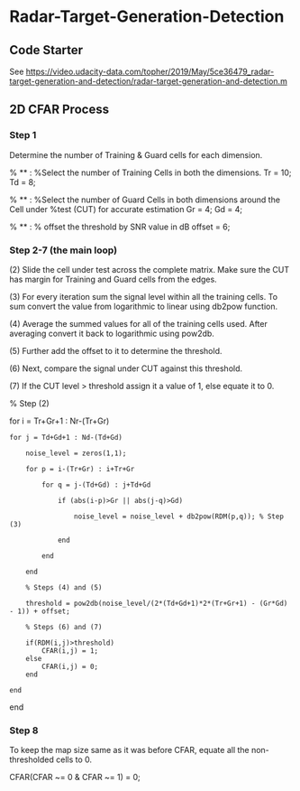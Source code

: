 # Radar-Target-Generation-Detection

## Code Starter

See https://video.udacity-data.com/topher/2019/May/5ce36479_radar-target-generation-and-detection/radar-target-generation-and-detection.m

## 2D CFAR Process

### Step 1

Determine the number of Training & Guard cells for each dimension.

% ** :
%Select the number of Training Cells in both the dimensions.
Tr = 10;
Td = 8;

% ** :
%Select the number of Guard Cells in both dimensions around the Cell under 
%test (CUT) for accurate estimation
Gr = 4;
Gd = 4;

% ** :
% offset the threshold by SNR value in dB
offset = 6;

### Step 2-7 (the main loop)

(2) Slide the cell under test across the complete matrix. Make sure the CUT has margin for Training and Guard cells from the edges.

(3) For every iteration sum the signal level within all the training cells. To sum convert the value from logarithmic to linear using db2pow function.

(4) Average the summed values for all of the training cells used. After averaging convert it back to logarithmic using pow2db.

(5) Further add the offset to it to determine the threshold.

(6) Next, compare the signal under CUT against this threshold.

(7) If the CUT level > threshold assign it a value of 1, else equate it to 0.



% Step (2)

for i = Tr+Gr+1 : Nr-(Tr+Gr)

    for j = Td+Gd+1 : Nd-(Td+Gd)
    
        noise_level = zeros(1,1);
   
        for p = i-(Tr+Gr) : i+Tr+Gr
        
            for q = j-(Td+Gd) : j+Td+Gd 
            
                if (abs(i-p)>Gr || abs(j-q)>Gd)
                
                    noise_level = noise_level + db2pow(RDM(p,q)); % Step (3)
                    
                end
                
            end
            
        end
    
        % Steps (4) and (5)
        
        threshold = pow2db(noise_level/(2*(Td+Gd+1)*2*(Tr+Gr+1) - (Gr*Gd) - 1)) + offset;
        
        % Steps (6) and (7)
        
        if(RDM(i,j)>threshold)
            CFAR(i,j) = 1;
        else
            CFAR(i,j) = 0;
        end

    end
    
end


### Step 8

To keep the map size same as it was before CFAR, equate all the non-thresholded cells to 0.

CFAR(CFAR ~= 0 & CFAR ~= 1) = 0;
